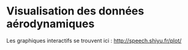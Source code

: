 # Visualisation des données aérodynamiques
Les graphiques interactifs se trouvent ici : http://speech.shiyu.fr/plot/
